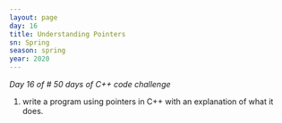 ```yaml
---
layout: page
day: 16
title: Understanding Pointers
sn: Spring
season: spring
year: 2020
---
```

*Day 16 of \# 50 days of C++ code challenge*

1. write a program using pointers in C++ with an explanation of what it does.